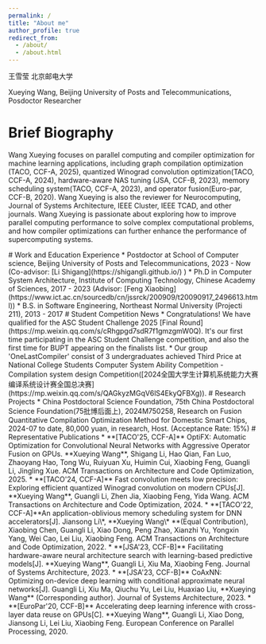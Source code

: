 ```yaml
---
permalink: /
title: "About me"
author_profile: true
redirect_from: 
  - /about/
  - /about.html
---
```


王雪莹 北京邮电大学 

Xueying Wang, Beijing University of Posts and Telecommunications, Posdoctor Researcher

# Brief Biography

Wang Xueying focuses on parallel computing and compiler optimization for machine learning applications, including graph compilation optimization (TACO, CCF-A, 2025), quantized Winograd convolution optimization(TACO, CCF-A, 2024), hardware-aware NAS tuning (JSA, CCF-B, 2023), memory scheduling system(TACO, CCF-A, 2023), and operator fusion(Euro-par, CCF-B, 2020). Wang Xueying is also the reviewer for Neurocomputing, Journal of Systems Architecture, IEEE Cluster, IEEE TCAD, and other journals. Wang Xueying is passionate about exploring how to improve parallel computing performance to solve complex computational problems, and how compiler optimizations can further enhance the performance of supercomputing systems.

<!-- My academic journey started with the guidance of the distinguished Xiaobing Feng, under whose mentorship I completed my doctorate degree at the Institute of Computing Technology, Chinese Academy of Sciences (ICT, CAS). 
My research interests are focused on parallel computing and compiler optimization for machine learning applications, including quantized Winograd convolution optimization(TACO,2024), hardware-aware NAS tuning (JSA, 2023), memory scheduling system(TACO,2023), and operator fusion(Euro-par, 2020).
I am also the reviewer for Neurocomputing, Journal of Systems Architecture, IEEE Cluster (CCF-B), IEEE TCAD (CCF-A) and other journals.
I am passionate about exploring how we can harness the power of parallel processing to solve complex computational problems and how compiler optimizations can further enhance the performance of these systems, and always open to collaboration and look forward to engaging with fellow researchers, and students. 
#Thank you for visiting, and if you have any questions or wish to discuss potential research opportunities, please do not hesitate to contact me.--!>


# Work  and Education Experience
* Postdoctor at School of Computer science, Beijing University of Posts and Telecommunications, 2023 - Now (Co-advisor: [Li Shigang](https://shigangli.github.io/) )
* Ph.D in Computer System Architecture, Institute of Computing Technology, Chinese Academy of Sciences, 2017 - 2023 (Advisor: [Feng Xiaobing](https://www.ict.ac.cn/sourcedb/cn/jssrck/200909/t20090917_2496613.html))
* B.S. in Software Engineering, Northeast Normal University (Projecti 211), 2013 - 2017

# Student Competition News
* Congratulations! We have qualified for the ASC Student Challenge 2025 [Final Round](https://mp.weixin.qq.com/s/cRhgpgd7sdR7f1gmzgmW0Q). It's our first time participating in the ASC Student Challenge competition, and also the first time for BUPT appearing on the finalists list.
* Our group 'OneLastCompiler' consist of 3 undergraduates achieved Third Price at National College Students Computer System Ability Competition -  Compilation system design Competition([2024全国大学生计算机系统能力大赛编译系统设计赛全国总决赛](https://mp.weixin.qq.com/s/QAGkyzMGqV6lS4EkyQFBXg)).

# Research Projects
* China Postdoctoral Science Foundation, 75th China Postdoctoral Science Foundation(75批博后面上), 2024M750258, Research on Fusion Quantitative Compilation Optimization Method for Domestic Smart Chips, 2024-07 to date, 80,000 yuan, in research, Host. (Acceptance Rate: 15%)


# Representative Publications
* **[TACO'25, CCF-A]** OptiFX: Automatic Optimization for Convolutional Neural Networks with Aggressive Operator Fusion on GPUs. **Xueying Wang**, Shigang Li, Hao Qian, Fan Luo, Zhaoyang Hao, Tong Wu, Ruiyuan Xu, Huimin Cui, Xiaobing Feng, Guangli Li, Jingling Xue. ACM Transactions on Architecture and Code Optimization, 2025.

* **[TACO'24, CCF-A]** Fast convolution meets low precision: Exploring efficient quantized Winograd convolution on modern CPUs[J]. **Xueying Wang**, Guangli Li, Zhen Jia, Xiaobing Feng, Yida Wang. ACM Transactions on Architecture and Code Optimization, 2024.

* **[TACO'22, CCF-A]**An application-oblivious memory scheduling system for DNN accelerators[J]. Jiansong Li\*, **Xueying Wang\* **(Equal Contribution), Xiaobing Chen, Guangli Li, Xiao Dong, Peng Zhao, Xianzhi Yu, Yongxin Yang, Wei Cao, Lei Liu, Xiaobing Feng. ACM Transactions on Architecture and Code Optimization, 2022.

* **[JSA'23, CCF-B]** Facilitating hardware-aware neural architecture search with learning-based predictive models[J]. **Xueying Wang**, Guangli Li, Xiu Ma, Xiaobing Feng. Journal of Systems Architecture, 2023.

* **[JSA'23, CCF-B]** CoAxNN: Optimizing on-device deep learning with conditional approximate neural networks[J]. Guangli Li, Xiu Ma, Qiuchu Yu, Lei Liu, Huaxiao Liu, **Xueying Wang** (Corresponding author). Journal of Systems Architecture, 2023.

* **[EuroPar'20, CCF-B]** Accelerating deep learning inference with cross-layer data reuse on GPUs[C]. **Xueying Wang**, Guangli Li, Xiao Dong, Jiansong Li, Lei Liu, Xiaobing Feng. European Conference on Parallel Processing, 2020.



